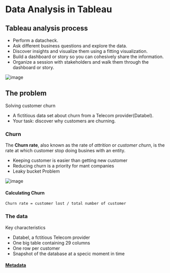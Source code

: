 # Data Analysis in Tableau

## Tableau analysis process
- Perform a datacheck.
- Ask different business questions and explore the data.
- Discover insights and visualize them using a fitting visualization.
- Build a dashboard or story so you can cohesively share the information.
- Organize a session with stakeholders and walk them through the dashboard or story.


![image](https://user-images.githubusercontent.com/92245436/148038908-765537c9-0650-4d45-9012-cf51b4197db3.png)



## The problem 
Solving customer churn
- A fictitious data set about churn from a Telecom provider(Databel).
- Your task: discover why customers are churning.

### Churn
The **Churn rate**, also known as the rate of *attrition* or *customer churn*, is the rate at which customer stop doing busines with an entity.
- Keeping customer is easier than getting new customer
- Reducing churn is a priority for mant companies
- Leaky bucket Problem 

![image](https://user-images.githubusercontent.com/92245436/148040082-34a9d3a1-9f70-4bc7-9006-ebeff249337c.png)

#### Calculating Churn 
`Churn rate = customer lost / total number of customer `

### The data 
Key characteristics 
- Databel, a fctitious Telecom provider 
- One big table containing 29 columns
- One row per customer 
- Snapshot of the database at a specic moment in time

#### [Metadata](https://assets.datacamp.com/production/repositories/5952/datasets/060f0299a782a1bdb3fd21a801a58b03190c4163/Metadata%20-%20Case%20study_%20Analyzing%20customer%20churn%20in%20Tableau.pdf)
